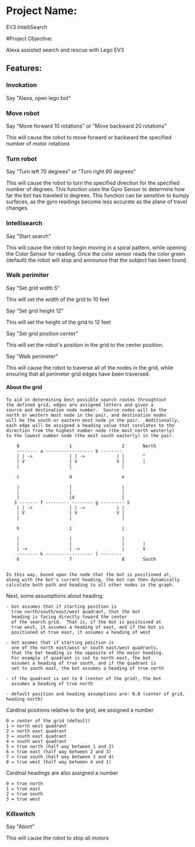 
# Project Name: 

EV3 IntelliSearch

#Project Objective: 

Alexa assisted search and rescue with Lego EV3

## Features:

### Invokation

Say "Alexa, open lego bot"

### Move robot

Say "Move forward 10 rotations" or "Move backward 20 rotations"

This will cause the robot to move forward or backward the specified number of motor rotations

### Turn robot

Say "Turn left 70 degrees" or "Turn right 90 degrees"

This will cause the robot to turn the specified direction for the specified number of degrees.  This function uses the Gyro Sensor to determine how far the bot has traveled in degrees.  This function can be sensitive to bumpy surfaces, as the gyro readings become less accurate as the plane of travel changes.


### Intellisearch

Say "Start search"

This will cause the robot to begin moving in a spiral pattern, while opening the Color Sensor for reading.  Once the color sensor reads the color green (default) the robot will stop and announce that the subject has been found.


### Walk perimiter

Say "Set grid width 5"

This will set the width of the grid to 10 feet

Say "Set grid height 12"

This will set the height of the grid to 12 feet

Say "Set grid position center"

This will set the robot's position in the grid to the center position.

Say "Walk perimeter"

This will cause the robot to traverse all of the nodes in the grid, while ensuring that all perimeter grid edges have been traversed.

#### About the grid

    To aid in determining best possible search routes throughtout
    the defined grid, edges are assigned letters and given a
    source and destination node number.  Source nodes will be the
    north or western most node in the pair, and destination nodes
    will be the south or eastern most node in the pair.  Additionally,
    each edge will be assigned a heading value that corolates to the
    direction from the highest number node (the most north westerly)
    to the lowest number node (the most south easterly) in the pair.

        0                   1                   2       North
        -------- a ------------------ b --------
        | | ->              | | ->            | |       ^
        | V                 | V               V |       |
        |                   |                   |

        c                   d                   e

        |                   |                   |
        |                   |                   |
        |                   |4                  |
       3 ------- f --------- -------- g --------- 5
        | | ->              | | ->            | |
        | V                 | V               V |
        |                   |                   |

        h                   i                   j

        |                   |                   |
        |                   |                   |       |
        | ->                | ->                |       V
        -------- k ------------------ l --------
        6                   7                   8       South


    In this way, based upon the node that the bot is positioned at,
    along with the bot's current heading, the bot can then dynamically
    calculate both path and heading to all other nodes in the graph.

Next, some assumptions about heading:

    - bot assumes that if starting position is
      true north/south/east/west quadrant, that the bot
      heading is facing directly toward the center
      of the search grid.  That is, if the bot is positoined at
      true west, it assumes a heading of east, and if the bot is
      positioned at true east, it assumes a heading of west

    - bot asumes that if starting position is 
      one of the north east/west or south east/west quadrants,
      that the bot heading is the opposite of the major heading.
      For example if quadrant is set to north east, the bot 
      assumes a heading of true south, and if the quadrant is
      set to south east, the bot assumes a heading of true north

    - if the quadrant is set to 0 (center of the grid), the bot
      assumes a heading of true north

    - default position and heading assumptions are: 0,0 (center of grid, heading north)


Cardinal positions relative to the grid, are assigned a number
        
    0 = center of the grid (default)
    1 = north west quadrant
    2 = north east quadrant
    3 = south east quadrant
    4 = south west quadrant
    5 = true north (half way between 1 and 2)
    6 = true east (half way between 2 and 3)
    7 = true south (half way between 3 and 4)
    8 = true west (half way between 4 and 1)


Cardinal headings are also assigned a number

    0 = true north
    1 = true east
    2 = true south
    3 = true west

### Killswitch

Say "Abort"

This will cause the robot to stop all motors